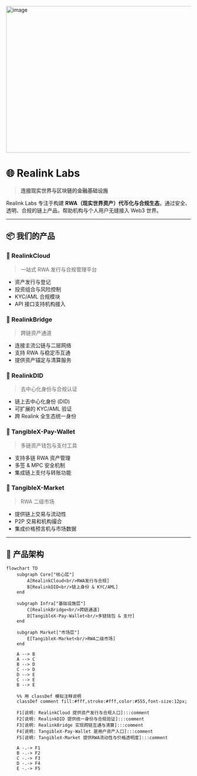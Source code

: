 
<img width="1000" height="400" alt="image" src="https://github.com/user-attachments/assets/7a3e17a4-f1e4-47bb-9df5-6275ba7d168f" />



# 🌐 Realink Labs

> **连接现实世界与区块链的金融基础设施**

Realink Labs 专注于构建 **RWA（现实世界资产）代币化与合规生态**，通过安全、透明、合规的链上产品，帮助机构与个人用户无缝接入 Web3 世界。

---

## 📦 我们的产品

### 🔹 RealinkCloud
> 一站式 RWA 发行与合规管理平台  
- 资产发行与登记  
- 投资组合与风险控制  
- KYC/AML 合规模块  
- API 接口支持机构接入  

### 🔹 RealinkBridge
> 跨链资产通道  
- 连接主流公链与二层网络  
- 支持 RWA 与稳定币互通  
- 提供资产锚定与清算服务  

### 🔹 RealinkDID
> 去中心化身份与合规认证  
- 链上去中心化身份 (DID)  
- 可扩展的 KYC/AML 验证  
- 跨 Realink 全生态统一身份  

### 🔹 TangibleX-Pay-Wallet
> 多链资产钱包与支付工具  
- 支持多链 RWA 资产管理  
- 多签 & MPC 安全机制  
- 集成链上支付与转账功能  

### 🔹 TangibleX-Market
> RWA 二级市场  
- 提供链上交易与流动性  
- P2P 交易和机构撮合  
- 集成价格预言机与市场数据  

---

## 🔗 产品架构

```mermaid
flowchart TD
    subgraph Core["核心层"]
        A[RealinkCloud<br/>RWA发行与合规]
        B[RealinkDID<br/>链上身份 & KYC/AML]
    end

    subgraph Infra["基础设施层"]
        C[RealinkBridge<br/>跨链通道]
        D[TangibleX-Pay-Wallet<br/>多链钱包 & 支付]
    end

    subgraph Market["市场层"]
        E[TangibleX-Market<br/>RWA二级市场]
    end

    A --> B
    A --> C
    B --> D
    C --> D
    D --> E
    C --> E
    B --> E

    %% 用 classDef 模拟注释说明
    classDef comment fill:#fff,stroke:#fff,color:#555,font-size:12px;

    F1[说明: RealinkCloud 提供资产发行与合规入口]:::comment
    F2[说明: RealinkDID 提供统一身份与合规验证]:::comment
    F3[说明: RealinkBridge 实现跨链互通与清算]:::comment
    F4[说明: TangibleX-Pay-Wallet 是用户资产入口]:::comment
    F5[说明: TangibleX-Market 提供RWA流动性与价格透明度]:::comment

    A -.-> F1
    B -.-> F2
    C -.-> F3
    D -.-> F4
    E -.-> F5
